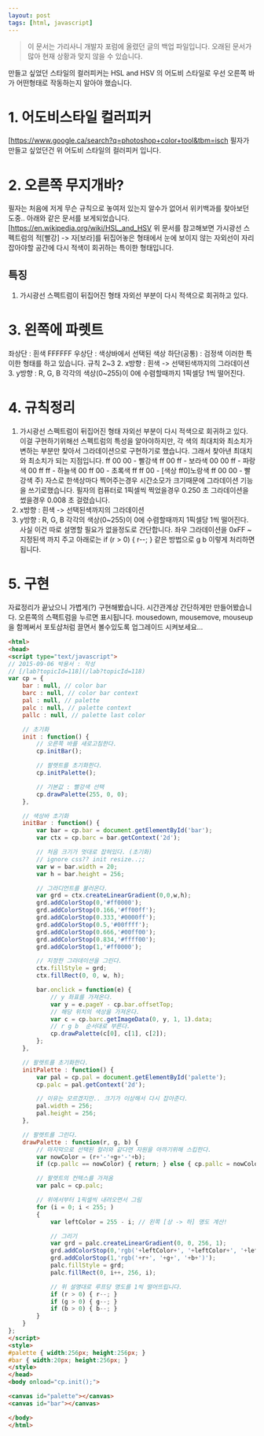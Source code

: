 ```yaml
---
layout: post
tags: [html, javascript]
---
```


> 이 문서는 가리사니 개발자 포럼에 올렸던 글의 백업 파일입니다.
오래된 문서가 많아 현재 상황과 맞지 않을 수 있습니다.


만들고 싶었던 스타일의 컬러피커는 HSL and HSV 의 어도비 스타일로 우선 오른쪽 바가 어떤형태로 작동하는지 알아야 했습니다.

# 1. 어도비스타일 컬러피커
[https://www.google.ca/search?q=photoshop+color+tool&tbm=isch
필자가 만들고 싶었던건 위 어도비 스타일의 컬러피커 입니다.

# 2. 오른쪽 무지개바?
필자는 처음에 저게 무슨 규칙으로 놓여저 있는지 알수가 없어서 위키백과를 찾아보던 도중..
아래와 같은 문서를 보게되었습니다.
[https://en.wikipedia.org/wiki/HSL_and_HSV
위 문서를 참고해보면 가시광선 스펙트럼의 적[빨강] -> 자[보라]를 뒤집어놓은 형태에서 눈에 보이지 않는 자외선이 자리잡아야할 공간에 다시 적색이 회귀하는 특이한 형태입니다.
## 특징
1. 가시광선 스펙트럼이 뒤집어진 형태 자외선 부분이 다시 적색으로 회귀하고 있다.

# 3. 왼쪽에 파렛트
좌상단 : 흰색 FFFFFF
우상단 : 색상바에서 선택된 색상
하단(공통) : 검정색
이러한 특이한 형태를 하고 있습니다.
규칙 2~3
2. x방향 : 흰색 -> 선택된색까지의 그라데이션
3. y방향 : R, G, B 각각의 색상(0~255)이 0에 수렴할때까지 1픽셀당 1씩 떨어진다.

# 4. 규칙정리
1. 가시광선 스펙트럼이 뒤집어진 형태 자외선 부분이 다시 적색으로 회귀하고 있다.
	이걸 구현하기위해선 스펙트럼의 특성을 알아야하지만, 각 색의 최대치와 최소치가 변하는 부분만 찾아서 그라데이션으로 구현하기로 했습니다.
	그래서 찾아낸 최대치와 최소치가 되는 지점입니다.
	ff 00 00 - 빨강색
	ff 00 ff - 보라색
	00 00 ff - 파랑색
	00 ff ff - 하늘색
	00 ff 00 - 초록색
	ff ff 00 - [색상 ff0]노랑색
	ff 00 00 - 빨강색
	주) 자스로 한색상마다 찍어주는경우 시간소모가 크기때문에 그라데이션 기능을 쓰기로했습니다.
	     필자의 컴퓨터로 1픽셀씩 찍었을경우 0.250 초 그라데이션을 썼을경우 0.008 초 걸렸습니다.
2. x방향 : 흰색 -> 선택된색까지의 그라데이션
3. y방향 : R, G, B 각각의 색상(0~255)이 0에 수렴할때까지 1픽셀당 1씩 떨어진다.
	사실 이건 따로 설명할 필요가 없을정도로 간단합니다.
	좌우 그라데이션을 0xFF ~ 지정된색 까지 주고 아래로는
	if (r > 0) { r--; } 같은 방법으로 g b 이렇게 처리하면됩니다.

# 5. 구현
자료정리가 끝났으니 가볍게(?) 구현해봤습니다.
시간관계상 간단하게만 만들어봤습니다. 오른쪽의 스팩트럼을 누르면 표시됩니다.
mousedown, mousemove, mouseup 을 함께써서 포토샵처럼 끌면서 볼수있도록 업그레이드 시켜보세요...
``` html
<html>
<head>
<script type="text/javascript">
// 2015-09-06 박용서 : 작성
// [/lab?topicId=118](/lab?topicId=118)
var cp = {
	bar : null, // color bar
	barc : null, // color bar context
	pal : null, // palette
	palc : null, // palette context
	pallc : null, // palette last color

	// 초기화
	init : function() {
		// 오른쪽 바를 새로고침한다.
		cp.initBar();

		// 팔렛트를 초기화한다.
		cp.initPalette();

		// 기본값 : 빨강색 선택
		cp.drawPalette(255, 0, 0);
	},

	// 색상바 초기화
	initBar : function() {
		var bar = cp.bar = document.getElementById('bar');
		var ctx = cp.barc = bar.getContext('2d');

		// 처음 크기가 멋대로 잡혀있다. (초기화)
		// ignore css?? init resize..;;
		var w = bar.width = 20;
		var h = bar.height = 256;

		// 그라디언트를 불러온다.
		var grd = ctx.createLinearGradient(0,0,w,h);
		grd.addColorStop(0,'#ff0000');
		grd.addColorStop(0.166,'#ff00ff');
		grd.addColorStop(0.333,'#0000ff');
		grd.addColorStop(0.5,'#00ffff');
		grd.addColorStop(0.666,'#00ff00');
		grd.addColorStop(0.834,'#ffff00');
		grd.addColorStop(1,'#ff0000');

		// 지정한 그라데이션을 그린다.
		ctx.fillStyle = grd;
		ctx.fillRect(0, 0, w, h);

		bar.onclick = function(e) {
			// y 좌표를 가져온다.
			var y = e.pageY - cp.bar.offsetTop;
			// 해당 위치의 색상을 가져온다.
			var c = cp.barc.getImageData(0, y, 1, 1).data;
			// r g b  순서대로 부른다.
			cp.drawPalette(c[0], c[1], c[2]);
		};
	},

	// 팔렛트를 초기화한다.
	initPalette : function() {
		var pal = cp.pal = document.getElementById('palette');
		cp.palc = pal.getContext('2d');

		// 이유는 모르겠지만.. 크기가 이상해서 다시 잡아준다.
		pal.width = 256;
		pal.height = 256;
	},

	// 팔렛트를 그린다.
	drawPalette : function(r, g, b) {
		// 마지막으로 선택된 컬러와 같다면 자원을 아까기위해 스킵한다.
		var nowColor = (r+'-'+g+'-'+b);
		if (cp.pallc == nowColor) { return; } else { cp.pallc = nowColor; }

		// 팔렛트의 컨텍스를 가져옴
		var palc = cp.palc;

		// 위에서부터 1픽셀씩 내려오면서 그림
		for (i = 0; i < 255; )
		{
			var leftColor = 255 - i; // 왼쪽 [상 -> 하] 명도 계산!

			// 그리기
			var grd = palc.createLinearGradient(0, 0, 256, 1);
			grd.addColorStop(0,'rgb('+leftColor+', '+leftColor+', '+leftColor+')');
			grd.addColorStop(1,'rgb('+r+', '+g+', '+b+')');
			palc.fillStyle = grd;
			palc.fillRect(0, i++, 256, i);

			// 위 설명대로 루프당 명도를 1씩 떨어뜨립니다.
			if (r > 0) { r--; }
			if (g > 0) { g--; }
			if (b > 0) { b--; }
		}
	}
};
</script>
<style>
#palette { width:256px; height:256px; }
#bar { width:20px; height:256px; }
</style>
</head>
<body onload="cp.init();">

<canvas id="palette"></canvas>
<canvas id="bar"></canvas>

</body>
</html>
```